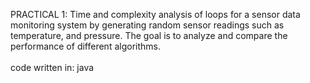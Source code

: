 PRACTICAL 1: Time and complexity analysis of loops for a sensor data monitoring system by
generating random sensor readings such as temperature, and pressure. The goal is to
analyze and compare the performance of different algorithms. <br>
<br>
code written in: java
